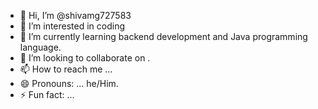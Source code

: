 - 👋 Hi, I’m @shivamg727583
- 👀 I’m interested in coding
- 🌱 I’m currently learning backend development and Java programming language.
- 💞️ I’m looking to collaborate on .
- 📫 How to reach me ... 
- 😄 Pronouns: ... he/Him.
- ⚡ Fun fact: ...

<!---
shivamg727583/shivamg727583 is a ✨ special ✨ repository because its `README.md` (this file) appears on your GitHub profile.
You can click the Preview link to take a look at your changes.
--->
